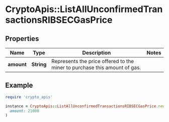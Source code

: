 # CryptoApis::ListAllUnconfirmedTransactionsRIBSECGasPrice

## Properties

| Name | Type | Description | Notes |
| ---- | ---- | ----------- | ----- |
| **amount** | **String** | Represents the price offered to the miner to purchase this amount of gas. |  |

## Example

```ruby
require 'crypto_apis'

instance = CryptoApis::ListAllUnconfirmedTransactionsRIBSECGasPrice.new(
  amount: 21000
)
```

